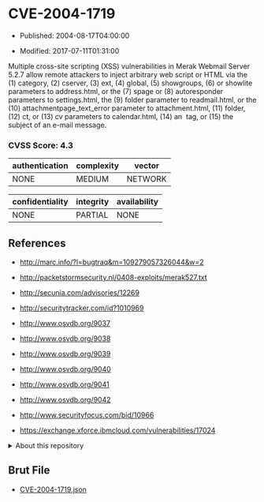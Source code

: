 # CVE-2004-1719

- Published: 2004-08-17T04:00:00

- Modified: 2017-07-11T01:31:00

Multiple cross-site scripting (XSS) vulnerabilities in Merak Webmail Server 5.2.7 allow remote attackers to inject arbitrary web script or HTML via the (1) category, (2) cserver, (3) ext, (4) global, (5) showgroups, (6) or showlite parameters to address.html, or the (7) spage or (8) autoresponder parameters to settings.html, the (9) folder parameter to readmail.html, or the (10) attachmentpage_text_error parameter to attachment.html, (11) folder, (12) ct, or (13) cv parameters to calendar.html, (14) an <img> tag, or (15) the subject of an e-mail message.

### CVSS Score: **4.3**

| authentication | complexity | vector |
| --- | --- | --- |
| NONE | MEDIUM | NETWORK |

| confidentiality | integrity | availability |
| --- | --- | --- |
| NONE | PARTIAL | NONE |

## References

* http://marc.info/?l=bugtraq&m=109279057326044&w=2

* http://packetstormsecurity.nl/0408-exploits/merak527.txt

* http://secunia.com/advisories/12269

* http://securitytracker.com/id?1010969

* http://www.osvdb.org/9037

* http://www.osvdb.org/9038

* http://www.osvdb.org/9039

* http://www.osvdb.org/9040

* http://www.osvdb.org/9041

* http://www.osvdb.org/9042

* http://www.securityfocus.com/bid/10966

* https://exchange.xforce.ibmcloud.com/vulnerabilities/17024

<details>
<summary>About this repository</summary> 

  This repository is part of the project [Live Hack CVE](https://github.com/Live-Hack-CVE). Main website can be found [www.live-hack.org](https://www.live-hack.org) 
  
  Made by [Sn0wAlice](https://github.com/Sn0wAlice) for the people that care about security and need to have a feed of the latest CVEs. Hope you enjoy it, don't forget to star the repo and follow me on [Twitter](https://twitter.com/Sn0wAlice) and [Github](https://github.com/Sn0wAlice). And that is my [personnal website](https://www.alice-snow.me/)

  - [Home Page](https://github.com/Live-Hack-CVE)
  - [Framework](https://github.com/Live-Hack-CVE/cve-framework)
  - [CVE database](https://github.com/Live-Hack-CVE/full_database)
  - [Changelog](https://github.com/Live-Hack-CVE/Changelog)
</details>

## Brut File

* [CVE-2004-1719.json](https://raw.githubusercontent.com/Live-Hack-CVE/full_database/main/cves/2004/CVE-2004-1719.json)

